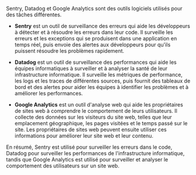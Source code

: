 Sentry, Datadog et Google Analytics sont des outils logiciels utilisés pour des tâches différentes.

- **Sentry** est un outil de surveillance des erreurs qui aide les développeurs à détecter et à résoudre les erreurs dans leur code. Il surveille les erreurs et 
les exceptions qui se produisent dans une application en temps réel, puis envoie des alertes aux développeurs pour qu'ils puissent résoudre les problèmes rapidement.

- **Datadog** est un outil de surveillance des performances qui aide les équipes informatiques à surveiller et à analyser la santé de leur infrastructure informatique. 
Il surveille les métriques de performance, les logs et les traces de différentes sources, puis fournit des tableaux de bord et des alertes pour aider les équipes
à identifier les problèmes et à améliorer les performances.

- **Google Analytics** est un outil d'analyse web qui aide les propriétaires de sites web à comprendre le comportement de leurs utilisateurs. Il collecte des données
sur les visiteurs du site web, telles que leur emplacement géographique, les pages visitées et le temps passé sur le site. Les propriétaires de sites web peuvent 
ensuite utiliser ces informations pour améliorer leur site web et leur contenu.


En résumé, Sentry est utilisé pour surveiller les erreurs dans le code, Datadog pour surveiller les performances de l'infrastructure informatique, 
tandis que Google Analytics est utilisé pour surveiller et analyser le comportement des utilisateurs sur un site web.
